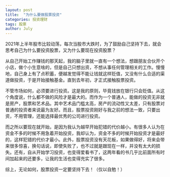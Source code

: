 ```yaml
---
layout: post
title:  "为什么要做股票投资"
categories: 投资理财
tags: 股票
author: July
---
```


2021年上半年股市比较动荡，每次当股市大跌时，为了鼓励自己坚持下去，就会思考自己为什么要投资股票，又为什么要现在投资股票？

从自己开始工作赚钱的那天起，我的脑子里就一直有一个想法，想跟朋友合伙开个小店，做个小生意啥的，但是自己只想出资，不想从事任何管理相关的工作。慢慢地，自己身上有了点积蓄，便越发觉得不能让钱就这样贬值，又没有什么合适的渠道做投资，于是开始接触基金。直到去年初，才正式接触股票投资。

不管市场如何，必须要进行投资。这是我的原则，毕竟钱放在银行只会贬值。从这个角度说，什么都不做的风险才是最大的。而作为一个普通人，能做的投资无非就是房产，股票和艺术品。其中艺术品门槛太高，房产的流动性又太差，只有股票对普通的投资者来说最为友好。而且，股票投资刚好与我之前的想法一致，只要出资，不用管理，还能选择最优秀的公司进行投资。

而之所以要现在就开始，是因为我认为越早开始犯错的代价越小。有很多人认为在资金不多的时候不用急着开始投资，我却认为，资金不多的时候开始投资才是最好的，这样犯错的代价才最小。此外，股票投资没有天花板，如果做得好，将来会带来很多惊喜，换句话说，即使失败了，也不过就是跟现在一样，并没有太大的损失。还有，自从开始学习投资，也变得爱看书了，这两年看的书几乎比前面所有时间加起来的还要多，让我的生活也变得充实了很多。

综上，无论如何，股票投资一定要坚持下去！（仅以自勉！）
